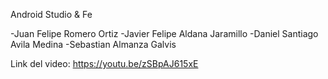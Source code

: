 Android Studio & Fe 

-Juan Felipe Romero Ortiz
-Javier Felipe Aldana Jaramillo
-Daniel Santiago Avila Medina
-Sebastian Almanza Galvis

Link del video: https://youtu.be/zSBpAJ615xE
